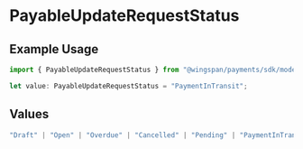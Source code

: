 # PayableUpdateRequestStatus

## Example Usage

```typescript
import { PayableUpdateRequestStatus } from "@wingspan/payments/sdk/models/shared";

let value: PayableUpdateRequestStatus = "PaymentInTransit";
```

## Values

```typescript
"Draft" | "Open" | "Overdue" | "Cancelled" | "Pending" | "PaymentInTransit" | "Paid"
```